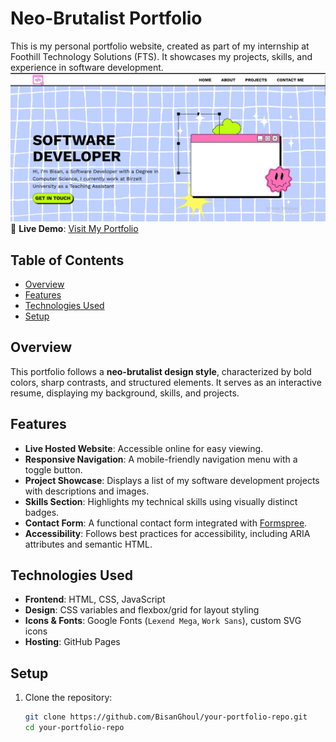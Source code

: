 # Neo-Brutalist Portfolio  

This is my personal portfolio website, created as part of my internship at Foothill Technology Solutions (FTS). It showcases my projects, skills, and experience in software development.  
![Portfolio Preview](portfolio-home=section-screenshot.png)
🔗 **Live Demo**: [Visit My Portfolio](https://bisanghoul.github.io/portfolio/)

## Table of Contents  

- [Overview](#overview)  
- [Features](#features)  
- [Technologies Used](#technologies-used)  
- [Setup](#setup)
  
## Overview  

This portfolio follows a **neo-brutalist design style**, characterized by bold colors, sharp contrasts, and structured elements. It serves as an interactive resume, displaying my background, skills, and projects.

## Features  

- **Live Hosted Website**: Accessible online for easy viewing.  
- **Responsive Navigation**: A mobile-friendly navigation menu with a toggle button.  
- **Project Showcase**: Displays a list of my software development projects with descriptions and images.  
- **Skills Section**: Highlights my technical skills using visually distinct badges.  
- **Contact Form**: A functional contact form integrated with [Formspree](https://formspree.io/).  
- **Accessibility**: Follows best practices for accessibility, including ARIA attributes and semantic HTML.  

## Technologies Used  

- **Frontend**: HTML, CSS, JavaScript  
- **Design**: CSS variables and flexbox/grid for layout styling  
- **Icons & Fonts**: Google Fonts (`Lexend Mega`, `Work Sans`), custom SVG icons  
- **Hosting**: GitHub Pages

## Setup  

1. Clone the repository:  
   ```sh
   git clone https://github.com/BisanGhoul/your-portfolio-repo.git
   cd your-portfolio-repo
